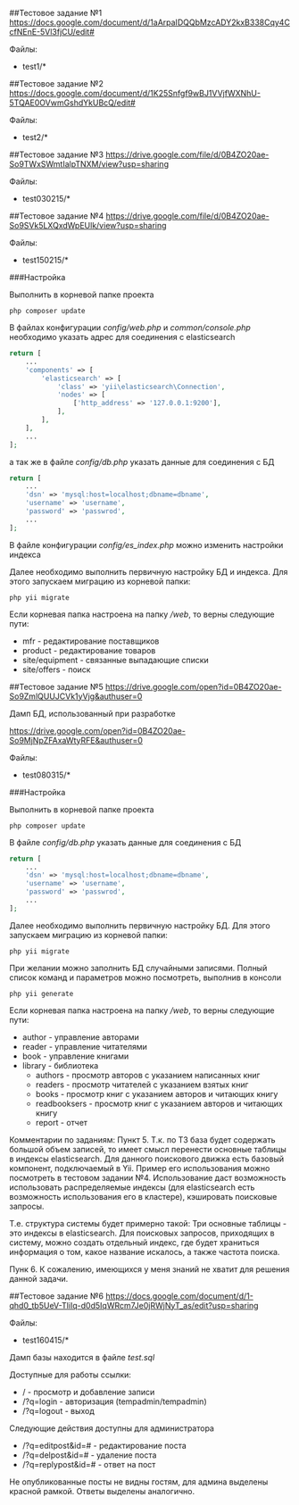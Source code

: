 ##Тестовое задание №1
https://docs.google.com/document/d/1aArpaIDQQbMzcADY2kxB338Cqy4CcfNEnE-5Vl3fjCU/edit#

Файлы:
* test1/*

##Тестовое задание №2
https://docs.google.com/document/d/1K25Snfgf9wBJ1VVjfWXNhU-5TQAE0OVwmGshdYkUBcQ/edit#

Файлы:
* test2/*

##Тестовое задание №3
https://drive.google.com/file/d/0B4ZO20ae-So9TWxSWmtIalpTNXM/view?usp=sharing

Файлы:
* test030215/*

##Тестовое задание №4
https://drive.google.com/file/d/0B4ZO20ae-So9SVk5LXQxdWpEUlk/view?usp=sharing

Файлы:

* test150215/*

###Настройка

Выполнить в корневой папке проекта

```
php composer update
```

В файлах конфигурации *config/web.php* и *common/console.php* необходимо указать адрес для соединения с elasticsearch

```php
return [
    ...
    'components' => [
        'elasticsearch' => [
            'class' => 'yii\elasticsearch\Connection',
            'nodes' => [
                ['http_address' => '127.0.0.1:9200'],
            ],
        ],
    ],
    ...
];
```

а так же в файле *config/db.php* указать данные для соединения с БД

```php
return [
    ...
    'dsn' => 'mysql:host=localhost;dbname=dbname',
    'username' => 'username',
    'password' => 'passwrod',
    ...
];
```

В файле конфигурации *config/es_index.php* можно изменить настройки индекса

Далее необходимо выполнить первичную настройку БД и индекса. Для этого запускаем миграцию из корневой папки:

```
php yii migrate
```

Если корневая папка настроена на папку */web*, то верны следующие пути:
* mfr - редактирование поставщиков
* product - редактирование товаров
* site/equipment - связанные выпадающие списки
* site/offers - поиск

##Тестовое задание №5
https://drive.google.com/open?id=0B4ZO20ae-So9ZmlQUUJCVk1yVjg&authuser=0

Дамп БД, использованный при разработке

https://drive.google.com/open?id=0B4ZO20ae-So9MjNpZFAxaWtyRFE&authuser=0

Файлы:

* test080315/*

###Настройка

Выполнить в корневой папке проекта

```
php composer update
```

В файле *config/db.php* указать данные для соединения с БД

```php
return [
    ...
    'dsn' => 'mysql:host=localhost;dbname=dbname',
    'username' => 'username',
    'password' => 'passwrod',
    ...
];
```

Далее необходимо выполнить первичную настройку БД. Для этого запускаем миграцию из корневой папки:

```
php yii migrate
```

При желании можно заполнить БД случайными записями. Полный список команд и параметров можно посмотреть, выполнив в консоли

```
php yii generate
```

Если корневая папка настроена на папку */web*, то верны следующие пути:
* author - управление авторами
* reader - управление читателями
* book - управление книгами
* library - библиотека
    * authors - просмотр авторов с указанием написанных книг
    * readers - просмотр читателей с указанием взятых книг
    * books - просмотр книг с указанием авторов и читающих книгу
    * readbooksers - просмотр книг с указанием авторов и читающих книгу
    * report - отчет

Комментарии по заданиям:
Пункт 5. Т.к. по ТЗ база будет содержать большой объем записей, то имеет смысл перенести основные таблицы в индексы elasticsearch.
Для данного поискового движка есть базовый компонент, подключаемый в Yii. Пример его использования можно посмотреть в тестовом задании №4.
Использование даст возможность использовать распределяемые индексы (для elasticsearch есть возможность использования его в кластере), кэшировать поисковые запросы.

Т.е. структура системы будет примерно такой:
Три основные таблицы - это индексы в elasticsearch. Для поисковых запросов, приходящих в систему, можно создать отдельный индекс, где будет храниться информация о том, какое название искалось, а также частота поиска.

Пунк 6. К сожалению, имеющихся у меня знаний не хватит для решения данной задачи.

##Тестовое задание №6
https://docs.google.com/document/d/1-qhd0_tb5UeV-TliIq-d0d5IqWRcm7Je0jRWjNyT_as/edit?usp=sharing

Файлы:
* test160415/*

Дамп базы находится в файле *test.sql*

Доступные для работы ссылки:

* / - просмотр и добавление записи
* /?q=login - авторизация (tempadmin/tempadmin)
* /?q=logout - выход

Следующие действия доступны для администратора

* /?q=editpost&id=# - редактирование поста
* /?q=delpost&id=# - удаление поста
* /?q=replypost&id=# - ответ на пост

Не опубликованные посты не видны гостям, для админа выделены красной рамкой. Ответы выделены аналогично.